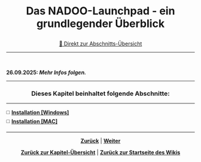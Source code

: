 # <p align="center">Das NADOO-Launchpad - ein grundlegender Überblick</p>
<p align="center"><a href="#dieses-kapitel-beinhaltet-folgende-abschnitte">🚀 Direkt zur Abschnitts-Übersicht</a></p>

---
<br>

<!-- Mögliche Inhalte / zu beantwortende Fragen:

 1) Was ist das LP? 
 2) Wie ist die Idee dazu entstanden? 
 3) ...um welches Problem zu lösen? 
 
 4) Wie installiere/starte ich das Launchpad?
 -> Verweis auf Kapitel-Abschnitte 01-windows / 02-mac (Verlinkung der Pfade) 
 
 5) evlt. One-Liner zu Grundfunktionen/Features, dann auf Feature-Guide (02-features) verweisen (Pfad verlinken) 
 
 6) alternativ Features/Komponenten samt Zielgruppe und Zweck hier schon ausführlich auflisten und dann jeweiliges Feature-Guide-README, welches die Funktionsweise/Anwendung erläutert, verlinken -->

**26.09.2025: _Mehr Infos folgen._**

---

### <p align="center">Dieses Kapitel beinhaltet folgende Abschnitte:</p>

---

◻️ [**Installation [Windows]**](/docs/04-tools/06-launchpad/01-ueberblick/01-windows/README.md) </br>
◻️ [**Installation [MAC]**](/docs/04-tools/06-launchpad/01-ueberblick/02-mac/README.md) </br>

---

<p align="center">
<a href="/docs/04-tools/06-launchpad/README.md"><strong>Zurück</strong></a> | 
<a href="/docs/04-tools/06-launchpad/01-ueberblick/01-windows/README.md"><strong>Weiter</strong></a>
</p>

<p align="center">
<a href="/docs/04-tools/06-launchpad/README.md/#dieses-thema-beinhaltet-folgende-kapitel"><strong>Zurück zur Kapitel-Übersicht</strong></a> | <a href="/docs/00-willkommen/README.md"><strong>Zurück zur Startseite des Wikis</strong></a>
</p>
